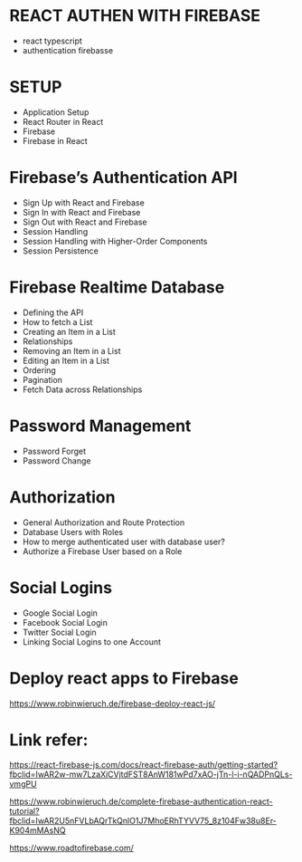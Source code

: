 # REACT AUTHEN WITH FIREBASE

- react typescript
- authentication firebasse

# SETUP
- Application Setup
- React Router in React
- Firebase
- Firebase in React

# Firebase’s Authentication API
- Sign Up with React and Firebase
- Sign In with React and Firebase
- Sign Out with React and Firebase
- Session Handling
- Session Handling with Higher-Order Components
- Session Persistence

# Firebase Realtime Database
- Defining the API
- How to fetch a List
- Creating an Item in a List
- Relationships
- Removing an Item in a List
- Editing an Item in a List
- Ordering
- Pagination
- Fetch Data across Relationships

# Password Management
- Password Forget
- Password Change

# Authorization
- General Authorization and Route Protection
- Database Users with Roles
- How to merge authenticated user with database user?
- Authorize a Firebase User based on a Role

# Social Logins
- Google Social Login
- Facebook Social Login
- Twitter Social Login
- Linking Social Logins to one Account

# Deploy react apps to Firebase

https://www.robinwieruch.de/firebase-deploy-react-js/


# Link refer:

https://react-firebase-js.com/docs/react-firebase-auth/getting-started?fbclid=IwAR2w-mw7LzaXiCVjtdFST8AnW181wPd7xAO-jTn-l-i-nQADPnQLs-vmgPU

https://www.robinwieruch.de/complete-firebase-authentication-react-tutorial?fbclid=IwAR2U5nFVLbAQrTkQnlO1J7MhoERhTYVV75_8z104Fw38u8Er-K904mMAsNQ

https://www.roadtofirebase.com/
